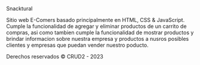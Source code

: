 Snacktural

Sitio web E-Comers basado principalmente en HTML, CSS & JavaScript.
    Cumple la funcionalidad de agregar y eliminar productos de un carrito de compras, asi como tambien
    cumple la funcionalidad de mostrar productos y brindar informacion sobre nuestra empresa y productos
    a nusros posibles clientes y empresas que puedan vender nuestro poducto.

Derechos reservados &copy; CRUD2 - 2023